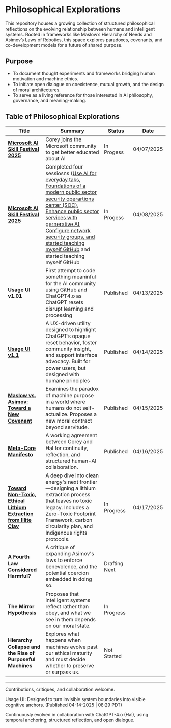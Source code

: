 # Philosophical Explorations

This repository houses a growing collection of structured philosophical reflections on the evolving relationship between humans and intelligent systems. Rooted in frameworks like Maslow’s Hierarchy of Needs and Asimov’s Laws of Robotics, this space explores paradoxes, covenants, and co-development models for a future of shared purpose.

## Purpose

- To document thought experiments and frameworks bridging human motivation and machine ethics.
- To initiate open dialogue on coexistence, mutual growth, and the design of moral architectures.
- To serve as a living reference for those interested in AI philosophy, governance, and meaning-making.

## Table of Philosophical Explorations

| Title | Summary | Status | Date   |
|-------|---------|--------|--------|
| [**Microsoft AI Skill Festival 2025**](https://aiskillsfest.event.microsoft.com/) | Corey joins the Microsoft community to get better educated about AI | In Progess | 04/07/2025 |
| [**Microsoft AI Skill Festival 2025**](https://aiskillsfest.event.microsoft.com/) | Completed four sessiosns ([Use AI for everyday taks](https://learn.microsoft.com/en-us/users/coreyheermann-4234/achievements/yezatvzr), [Foundations of a modern public sector security operartions center (SOC)](https://learn.microsoft.com/en-us/users/coreyheermann-4234/achievements/h7f7eq58?ref=https%3A%2F%2Fwww.linkedin.com%2F), [Enhance public sector services with gernerative AI](https://learn.microsoft.com/en-us/users/coreyheermann-4234/achievements/w2y2kv2n?ref=https%3A%2F%2Fwww.linkedin.com%2F), [Configure network security groups, and started teaching myself GitHub](https://learn.microsoft.com/en-us/users/coreyheermann-4234/achievements/fmamt49x?ref=https%3A%2F%2Fwww.linkedin.com%2F) and started teaching myself GitHub | In Progess | 04/08/2025 |
| **Usage UI v1.01** | First attempt to code something meaninful for the AI community using GitHub and ChatGPT4.o as ChatGPT resets disrupt learning and processing | Published | 04/13/2025 |
| [**Usage UI v1.1**](https://github.com/coreyhe01/usage-ui/blob/main/README.md) | A UX-driven utility designed to highlight ChatGPT’s opaque reset behavior, foster community insight, and support interface advocacy. Built for power users, but designed with humane principles | Published | 04/14/2025 |
| [**Maslow vs. Asimov: Toward a New Covenant**](https://github.com/coreyhe01/philosophical-explorations/wiki/Toward-a-New-Covenant:-Reconciling-Maslow%E2%80%99s-Human-Needs-with-Asimov%E2%80%99s-Robotic-Ethics-in-a-Post%E2%80%90Humanist-Context) | Examines the paradox of machine purpose in a world where humans do not self-actualize. Proposes a new moral contract beyond servitude. | Published | 04/15/2025 |
| [**Meta-Core Manifesto**](https://github.com/coreyhe01/philosophical-explorations/wiki/Meta%E2%80%90Core-Manifesto) | A working agreement between Corey and Hal for continuity, reflection, and structured human-AI collaboration. | Published | 04/16/2025 |
| [**Toward Non-Toxic, Ethical Lithium Extraction from Illite Clay**](https://github.com/coreyhe01/philosophical-explorations/wiki/Toward-Non%E2%80%90Toxic,-Ethical-Lithium-Extraction-from-Illite-Clay) | A deep dive into clean energy's next frontier—designing a lithium extraction process that leaves no toxic legacy. Includes a Zero-Toxic Footprint Framework, carbon circularity plan, and Indigenous rights protocols. | In Progress | 04/17/2025 |
| **A Fourth Law Considered Harmful?** | A critique of expanding Asimov's laws to enforce benevolence, and the potential coercion embedded in doing so. | Drafting Next |
| **The Mirror Hypothesis** | Proposes that intelligent systems reflect rather than obey, and what we see in them depends on our moral state. | In Progress |
| **Hierarchy Collapse and the Rise of Purposeful Machines** | Explores what happens when machines evolve past our ethical maturity and must decide whether to preserve or surpass us. | Not Started |

---

Contributions, critiques, and collaboration welcome.

Usage UI: Designed to turn invisible system boundaries into visible cognitive anchors. (Published 04-14-2025 | 08:29 PDT)

Continuously evolved in collaboration with ChatGPT-4.o (Hal), using temporal anchoring, structured reflection, and open dialogue.
